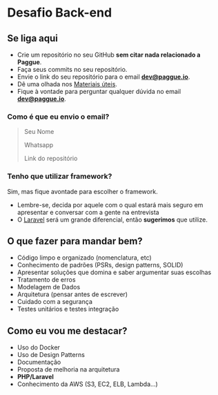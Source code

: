 # Desafio Back-end

## Se liga aqui

- Crie um repositório no seu GitHub **sem citar nada relacionado a Paggue**.
- Faça seus commits no seu repositório.
- Envie o link do seu repositório para o email **dev@paggue.io**.
- Dê uma olhada nos [Materiais úteis](#materiais-úteis).
- Fique à vontade para perguntar qualquer dúvida no email **dev@paggue.io**.

### Como é que eu envio o email?

>Seu Nome
>
>Whatsapp
>
>Link do repositório


### Tenho que utilizar framework?
Sim, mas fique avontade para escolher o framework.
- Lembre-se, decida por aquele com o qual estará mais seguro em apresentar e conversar com a gente na entrevista
- O [Laravel](https://laravel.com/) será um grande diferencial, então **sugerimos** que utilize.

## O que fazer para mandar bem? 
- Código limpo e organizado (nomenclatura, etc)
- Conhecimento de padrões (PSRs, design patterns, SOLID)
- Apresentar soluções que domina e saber argumentar suas escolhas
- Tratamento de erros
- Modelagem de Dados
- Arquitetura (pensar antes de escrever)
- Cuidado com a segurança
- Testes unitários e testes integração

## Como eu vou me destacar?
- Uso do Docker
- Uso de Design Patterns
- Documentação
- Proposta de melhoria na arquitetura
- **PHP/Laravel**
- Conhecimento da AWS (S3, EC2, ELB, Lambda...)
